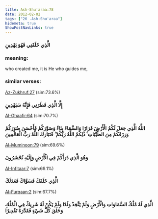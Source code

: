 ```yaml
---
title: Ash-Shu'araa:78
date: 2012-02-02
tags: ["26 .Ash-Shu'araa"]
hidemeta: true 
ShowPostNavLinks: true 
---
```

### الَّذِي خَلَقَنِي فَهُوَ يَهْدِينِ
### meaning: 
who created me, it is He who guides me,
### similar verses: 

[Az-Zukhruf:27](/43/27) (sim:73.6%)

### إِلَّا الَّذِي فَطَرَنِي فَإِنَّهُ سَيَهْدِينِ

[Al-Ghaafir:64](/40/64) (sim:70.7%)

### اللَّهُ الَّذِي جَعَلَ لَكُمُ الْأَرْضَ قَرَارًا وَالسَّمَاءَ بِنَاءً وَصَوَّرَكُمْ فَأَحْسَنَ صُوَرَكُمْ وَرَزَقَكُمْ مِنَ الطَّيِّبَاتِ ۚ ذَٰلِكُمُ اللَّهُ رَبُّكُمْ ۖ فَتَبَارَكَ اللَّهُ رَبُّ الْعَالَمِينَ

[Al-Muminoon:79](/23/79) (sim:69.6%)

### وَهُوَ الَّذِي ذَرَأَكُمْ فِي الْأَرْضِ وَإِلَيْهِ تُحْشَرُونَ

[Al-Infitaar:7](/82/7) (sim:69.1%)

### الَّذِي خَلَقَكَ فَسَوَّاكَ فَعَدَلَكَ

[Al-Furqaan:2](/25/2) (sim:67.7%)

### الَّذِي لَهُ مُلْكُ السَّمَاوَاتِ وَالْأَرْضِ وَلَمْ يَتَّخِذْ وَلَدًا وَلَمْ يَكُنْ لَهُ شَرِيكٌ فِي الْمُلْكِ وَخَلَقَ كُلَّ شَيْءٍ فَقَدَّرَهُ تَقْدِيرًا
